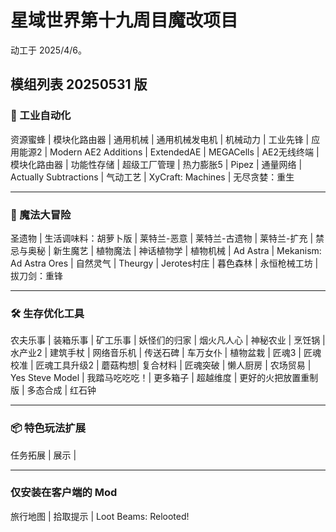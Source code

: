 # 星域世界第十九周目魔改项目

动工于 2025/4/6。

## 模组列表 20250531 版

### 🚀 工业自动化

资源蜜蜂 | 模块化路由器 | 通用机械 | 通用机械发电机 | 机械动力 | 工业先锋 | 应用能源2 | Modern AE2 Additions | ExtendedAE  | MEGACells | AE2无线终端 | 模块化路由器 | 功能性存储 | 超级工厂管理 | 热力膨胀5 | Pipez | 通量网络 | Actually Subtractions | 气动工艺 | XyCraft: Machines | 无尽贪婪：重生

------

### 🔮 魔法大冒险

圣遗物 | 生活调味料：胡萝卜版 | 莱特兰-恶意 | 莱特兰-古遗物 | 莱特兰-扩充 | 禁忌与奥秘 | 新生魔艺 | 植物魔法 | 神话植物学 | 植物机械 | Ad Astra | Mekanism: Ad Astra Ores | 自然灵气 | Theurgy | Jerotes村庄 | 暮色森林 | 永恒枪械工坊 | 拔刀剑：重锋

------

### 🛠️ 生存优化工具

农夫乐事 | 装箱乐事 | 矿工乐事 | 妖怪们的归家 | 烟火凡人心 | 神秘农业 | 烹饪锅 | 水产业2 | 建筑手杖 | 网络音乐机 | 传送石碑 | 车万女仆 | 植物盆栽 | 匠魂3 | 匠魂校准 | 匠魂工具升级2 | 蘑菇构想| 复合材料 | 匠魂突破 | 懒人厨房 | 农场贸易 | Yes Steve Model | 我踏马吃吃吃！| 更多箱子 | 超越维度 | 更好的火把放置重制版 | 多态合成 | 红石钟

------

### 📦 特色玩法扩展

任务拓展 | 展示 |

---

### 仅安装在客户端的 Mod

旅行地图 | 拾取提示 | Loot Beams: Relooted!



